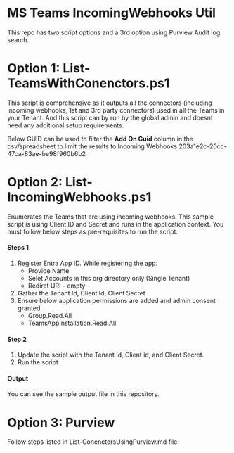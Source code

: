 # MS Teams IncomingWebhooks Util

This repo has two script options and a 3rd option using Purview Audit log search.

# Option 1: **List-TeamsWithConenctors.ps1**

This script is comprehensive as it outputs all the connectors (including incoming webhooks, 1st and 3rd party connectors) used in all the Teams in your Tenant. And this script can by run by the global admin and doesnt need any additional setup requirements.

Below GUID can be used to filter the **Add On Guid** column in the csv/spreadsheet to limit the results to Incoming Webhooks
203a1e2c-26cc-47ca-83ae-be98f960b6b2



# Option 2: **List-IncomingWebhooks.ps1**

Enumerates the Teams that are using incoming webhooks. This sample script is using Client ID and Secret and runs in the application context. You must follow below steps as pre-requisites to run the script.

#### Steps 1
1. Register Entra App ID. While registering the app:
    * Provide Name
    * Selet Accounts in this org directory only (Single Tenant)
    * Rediret URI - empty
2. Gather the Tenant Id, Client Id, Client Secret
3. Ensure below application permissions are added and admin consent granted.
    * Group.Read.All
    * TeamsAppInstallation.Read.All

#### Step 2
1. Update the script with the Tenant Id, Client id, and Client Secret.
2. Run the script

#### Output
You can see the sample output file in this repository. 

# Option 3: Purview

Follow steps listed in List-ConenctorsUsingPurview.md file.